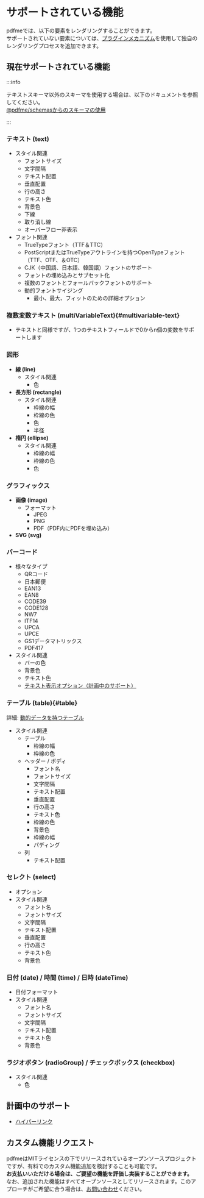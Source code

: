 # サポートされている機能

pdfmeでは、以下の要素をレンダリングすることができます。  
サポートされていない要素については、[プラグインメカニズム](/docs/custom-schemas)を使用して独自のレンダリングプロセスを追加できます。

## 現在サポートされている機能

:::info

テキストスキーマ以外のスキーマを使用する場合は、以下のドキュメントを参照してください。  
[@pdfme/schemasからのスキーマの使用](/docs/custom-schemas#using-schemas-from-pdfmeschemas)

:::

### テキスト (text)

- スタイル関連
  - フォントサイズ
  - 文字間隔
  - テキスト配置
  - 垂直配置
  - 行の高さ
  - テキスト色
  - 背景色
  - 下線
  - 取り消し線
  - オーバーフロー非表示
- フォント関連
  - TrueTypeフォント（TTF＆TTC）
  - PostScriptまたはTrueTypeアウトラインを持つOpenTypeフォント（TTF、OTF、＆OTC）
  - CJK（中国語、日本語、韓国語）フォントのサポート
  - フォントの埋め込みとサブセット化
  - 複数のフォントとフォールバックフォントのサポート
  - 動的フォントサイジング
    - 最小、最大、フィットのための詳細オプション

### 複数変数テキスト (multiVariableText){#multivariable-text}

- テキストと同様ですが、1つのテキストフィールドで0からn個の変数をサポートします

### 図形

- **線 (line)**
  - スタイル関連
    - 色
- **長方形 (rectangle)**
  - スタイル関連
    - 枠線の幅
    - 枠線の色
    - 色
    - 半径
- **楕円 (ellipse)**
  - スタイル関連
    - 枠線の幅
    - 枠線の色
    - 色

### グラフィックス

- **画像 (image)**
  - フォーマット
    - JPEG
    - PNG
    - PDF（PDF内にPDFを埋め込み）
- **SVG (svg)**

### バーコード

- 様々なタイプ
  - QRコード
  - 日本郵便
  - EAN13
  - EAN8
  - CODE39
  - CODE128
  - NW7
  - ITF14
  - UPCA
  - UPCE
  - GS1データマトリックス
  - PDF417
- スタイル関連
  - バーの色
  - 背景色
  - テキスト色
  - [テキスト表示オプション（計画中のサポート）](https://github.com/pdfme/pdfme/issues/23)

### テーブル (table){#table}

詳細: [動的データを持つテーブル](/docs/tables)

- スタイル関連
  - テーブル
    - 枠線の幅
    - 枠線の色
  - ヘッダー / ボディ
    - フォント名
    - フォントサイズ
    - 文字間隔
    - テキスト配置
    - 垂直配置
    - 行の高さ
    - テキスト色
    - 枠線の色
    - 背景色
    - 枠線の幅
    - パディング
  - 列
    - テキスト配置

### セレクト (select)

- オプション
- スタイル関連
  - フォント名
  - フォントサイズ
  - 文字間隔
  - テキスト配置
  - 垂直配置
  - 行の高さ
  - テキスト色
  - 背景色

### 日付 (date) / 時間 (time) / 日時 (dateTime)

- 日付フォーマット
- スタイル関連
  - フォント名
  - フォントサイズ
  - 文字間隔
  - テキスト配置
  - テキスト色
  - 背景色

### ラジオボタン (radioGroup) / チェックボックス (checkbox)

- スタイル関連
  - 色

## 計画中のサポート

- [ハイパーリンク](https://github.com/pdfme/pdfme/issues/319)

## カスタム機能リクエスト

pdfmeはMITライセンスの下でリリースされているオープンソースプロジェクトですが、有料でのカスタム機能追加を検討することも可能です。  
**お支払いいただける場合は、ご要望の機能を評価し実装することができます。**  
なお、追加された機能はすべてオープンソースとしてリリースされます。このアプローチがご希望に合う場合は、[お問い合わせ](https://app.pdfme.com/contact)ください。
